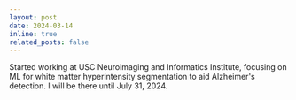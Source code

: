```yaml
---
layout: post
date: 2024-03-14
inline: true
related_posts: false
---
```


Started working at USC Neuroimaging and Informatics Institute, focusing on ML for white matter hyperintensity segmentation to aid Alzheimer's detection. I will be there until July 31, 2024.
